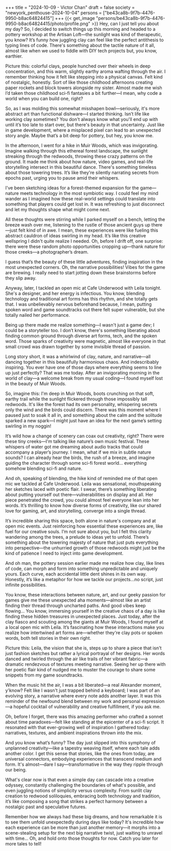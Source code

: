 +++
title = "2024-10-09 - Victor Chan"
draft = false
society = "newyork_penthouse-2024-10-04"
persons = ["be43ca8b-9f7b-4476-9950-b8ac64824415"]
+++
{{< get_image "persons/be43ca8b-9f7b-4476-9950-b8ac64824415/photo/profile.png" >}}
Hey, can I just tell you about my day?
So, I decided to switch things up this morning and headed to a pottery workshop at the Artisan Loft—the sunlight was kind of therapeutic, you know? It’s funny how juggling clay can feel like the perfect antithesis to typing lines of code. There's something about the tactile nature of it all, almost like when we used to fiddle with DIY tech projects but, you know, earthier.

Picture this: colorful clays, people hunched over their wheels in deep concentration, and this warm, slightly earthy aroma wafting through the air. I remember thinking how it felt like stepping into a physical canvas. Felt kind of nostalgic, honestly. Sort of like those childhood afternoons creating paper rockets and block towers alongside my sister. Almost made me wish I’d taken those childhood sci-fi fantasies a bit further—I mean, why code a world when you can build one, right?

So, as I was molding this somewhat misshapen bowl—seriously, it's more abstract art than functional dishware—I started thinking. Isn’t life like working clay sometimes? You don't always know what you'll end up with until it’s too late to start over, but there's beauty in that uncertainty. Just like in game development, where a misplaced pixel can lead to an unexpected story angle. Maybe that’s a bit deep for pottery, but hey, you know me.

In the afternoon, I went for a hike in Muir Woods, which was invigorating. Imagine walking through this ethereal forest landscape, the sunlight streaking through the redwoods, throwing these crazy patterns on the ground. It made me think about how nature, video games, and real-life storytelling intersect in this beautiful dance. There's something timeless about those towering trees. It’s like they're silently narrating secrets from epochs past, urging you to pause amid their whispers.

I've been sketching ideas for a forest-themed expansion for the game—nature meets technology in the most symbiotic way. I could feel my mind wander as I imagined how these real-world settings could translate into something that players could get lost in. It was refreshing to just disconnect and let my thoughts shape what might come next.

All these thoughts were stirring while I parked myself on a bench, letting the breeze wash over me, listening to the rustle of those ancient guys up there—just felt kind of in awe. I mean, these experiences were like fueling this abstract cauldron of ideas swirling in my head. It’s like this creative wellspring I didn't quite realize I needed. Oh, before I drift off, one surprise: there were these random photo opportunities cropping up—thank nature for those creeks—a photographer’s dream.

I guess that’s the beauty of these little adventures, finding inspiration in the most unexpected corners. Oh, the narrative possibilities! Vibes for the game are brewing. I really need to start jotting down these brainstorms before they slip away.

Anyway, later, I tackled an open mic at Cafe Underwood with Leila tonight. She's a designer, and her energy is infectious. You know, blending technology and traditional art forms has this rhythm, and she totally gets that. I was unbelievably nervous beforehand because, I mean, putting spoken word and game soundtracks out there felt super vulnerable, but she totally nailed her performance.

Being up there made me realize something—I wasn't just a game dev; I could be a storyteller too. I don’t know, there's something liberating about finding common ground through diverse art forms, tech, and the spoken word. Those sparks of creativity were magnetic, almost like everyone in that small crowd was drawn together by some invisible thread of passion.

Long story short, it was a whirlwind of clay, nature, and narrative—all dancing together in this beautifully harmonious chaos. And indescribably inspiring.
You ever have one of those days where everything seems to line up just perfectly? That was me today. After an invigorating morning in the world of clay—a welcome break from my usual coding—I found myself lost in the beauty of Muir Woods.

So, imagine this: I'm deep in Muir Woods, boots crunching on that soft, earthy trail while the sunlight flickered through those impossibly tall redwoods. It's like the forest had its own personality, whispering secrets only the wind and the birds could discern. There was this moment where I paused just to soak it all in, and something about the calm and the solitude sparked a new spark—I might just have an idea for the next game’s setting swirling in my noggin!

It’s wild how a change of scenery can coax out creativity, right? There were these tiny creeks—I'm talking like nature’s own music festival. These whispers of water got me dreaming about audio tracks that could accompany a player’s journey. I mean, what if we mix in subtle nature sounds? I can already hear the birds, the rush of a breeze, and imagine guiding the character through some sci-fi forest world... everything somehow blending sci-fi and nature.

And oh, speaking of blending, the hike kind of reminded me of that open mic we tackled at Cafe Underwood. Leila was sensational, mouthspeaking her sketches laced with poetic flair. I swear, there’s something liberating about putting yourself out there—vulnerabilities on display and all. Her piece penetrated the crowd, you could almost feel everyone lean into her words. It’s thrilling to know how diverse forms of creativity, like our shared love for gaming, art, and storytelling, converge into a single thread.

It’s incredible sharing this space, both alone in nature's company and at open mic events. Just reinforcing how essential these experiences are, like fuel for our creative souls. I’m not sure about you, but I felt this clarity wandering among the trees, a prelude to ideas yet to unfold. There’s something about the towering majesty of nature that just puts everything into perspective—the unhurried growth of those redwoods might just be the kind of patience I need to inject into game development.

And oh man, the pottery session earlier made me realize how clay, like lines of code, can morph and form into something unpredictable and uniquely yours. Each curve, each accidental little dent shines in its own way. Honestly, it’s like a metaphor for how we tackle our projects…no script, just infinite possibilities.

You know, these interactions between nature, art, and our geeky passion for games give me these unexpected aha moments—almost like an artist finding their thread through uncharted paths. And good vibes keep flowing…
You know, immersing yourself in the creative chaos of a day is like finding these hidden treasures in unexpected places. Just today, after the clay fiasco and scouting among the giants at Muir Woods, I found myself at a local open mic with Leila. It’s fascinating how these interactions make you realize how intertwined art forms are—whether they're clay pots or spoken words, both tell stories in their own right.

Picture this: Leila, the vision that she is, steps up to share a piece that isn't just fashion sketches but rather a lyrical portrayal of her designs. Her words danced and twirled through the air like trails of her vibrant fabric—a dramatic rendezvous of textures meeting narrative. Seeing her up there with her poetic flair kind of nudged me to muster the courage to share some snippets from my game soundtracks.

When the music hit the air, I was a bit liberated—a real Alexander moment, y'know? Felt like I wasn't just trapped behind a keyboard; I was part of an evolving story, a narrative where every note adds another layer. It was this reminder of the newfound blend between my work and personal expression—a hopeful cocktail of vulnerability and creative fulfillment, if you ask me.

Oh, before I forget, there was this amazing performer who crafted a sonnet about time paradoxes—felt like standing at the epicenter of a sci-fi script. It resonated with that ever-growing well of inspiration I gathered today: narratives, textures, and ambient inspirations thrown into the mix.

And you know what’s funny? The day just slipped into this symphony of unplanned creativity—like a tapestry weaving itself, where each tale adds another color. I get this sense that stories, like the ones from today, are universal connectors, embodying experiences that transcend medium and form. It's almost—dare I say—transformative in the way they ripple through our being.

What's clear now is that even a simple day can cascade into a creative odyssey, constantly challenging the boundaries of what's possible, and even juggling notions of simplicity versus complexity. From sunlit clay creation to redwood soliloquies, embracing both technology and tradition, it’s like composing a song that strikes a perfect harmony between a nostalgic past and speculative futures.

Remember how we always had these big dreams, and how remarkable it is to see them unfold unexpectedly during days like today? It's incredible how each experience can be more than just another memory—it morphs into a scene-stealing setup for the next big narrative twist, just waiting to unravel with time...
Oh, and hold onto those thoughts for now. Catch you later for more tales to tell! 
